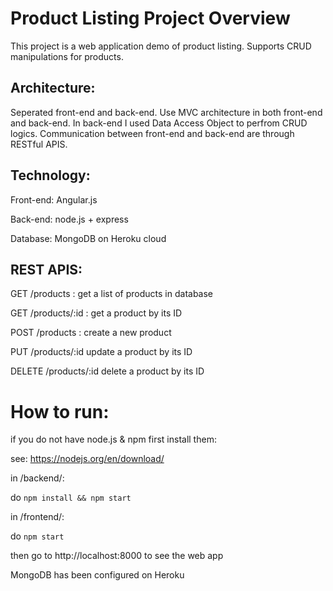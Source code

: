 # Product Listing Project Overview
This project is a web application demo of product listing. Supports CRUD manipulations for products.

## Architecture:
Seperated front-end and back-end. Use MVC architecture in both front-end and back-end. In back-end I used Data Access Object to perfrom CRUD logics. Communication between front-end and back-end are through RESTful APIS.

## Technology:
Front-end: Angular.js

Back-end: node.js + express

Database: MongoDB on Heroku cloud

## REST APIS:
GET /products : get a list of products in database

GET /products/:id : get a product by its ID

POST /products : create a new product

PUT /products/:id update a product by its ID

DELETE /products/:id delete a product by its ID

# How to run:
if you do not have node.js & npm first install them:

see: https://nodejs.org/en/download/

in /backend/:

do `npm install && npm start`

in /frontend/:

do `npm start`

then go to http://localhost:8000 to see the web app

MongoDB has been configured on Heroku
